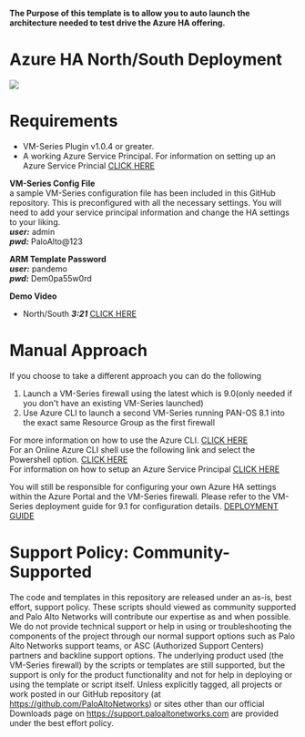 **The Purpose of this template is to allow you to auto launch the architecture needed to test drive the Azure HA offering.**   


# Azure HA North/South Deployment

[<img src="http://azuredeploy.net/deploybutton.png"/>](https://portal.azure.com/#create/Microsoft.Template/uri/https%3A%2F%2Fraw.githubusercontent.com%2FPaloAltoNetworks%2FAzure-HA-AutoLaunch%2Fmaster%2FNorthSouth%2Fazuredeploy.json?token=AZoiWXZHIcxPcJG4iqbfyOUvHN1O8coUks5ahgGXwA%3D%3D)

# Requirements   
- VM-Series Plugin v1.0.4 or greater.
- A working Azure Service Principal.
For information on setting up an Azure Service Princial [CLICK HERE](https://docs.microsoft.com/en-us/azure/active-directory/develop/howto-create-service-principal-portal) 


**VM-Series Config File**   
a sample VM-Series configuration file has been included in this GitHub repository. This is preconfigured with all the necessary settings. You will need to add your service principal information and change the HA settings to your liking.  
***user:*** admin  
***pwd:*** PaloAlto@123 

**ARM Template Password**  
***user:*** pandemo  
***pwd:*** Dem0pa55w0rd

**Demo Video**
- North/South 	***3:21***  [CLICK HERE](
https://raw.githubusercontent.com/PaloAltoNetworks/Azure-HA-AutoLaunch/master/NorthSouth/AzureHANorthSouth.mp4)  

# Manual Approach
If you choose to take a different approach you can do the following

1. Launch a VM-Series firewall using the latest which is 9.0(only needed if you don't have an existing VM-Series launched)
2. Use Azure CLI to launch a second VM-Series running PAN-OS 8.1 into the exact same Resource Group as the first firewall

For more information on how to use the Azure CLI. [CLICK HERE](https://docs.microsoft.com/en-us/cli/azure/?view=azure-cli-latest)  
For an Online Azure CLI shell use the following link and select the Powershell option. [CLICK HERE](https://shell.azure.com/)  
For information on how to setup an Azure Service Principal [CLICK HERE](https://docs.microsoft.com/en-us/azure/active-directory/develop/howto-create-service-principal-portal)  

You will still be responsible for configuring your own Azure HA settings within the Azure Portal and the VM-Series firewall. Please refer to the VM-Series deployment guide for 9.1 for configuration details. [DEPLOYMENT GUIDE](https://docs.paloaltonetworks.com/vm-series/9-1/vm-series-deployment/set-up-the-vm-series-firewall-on-azure/configure-activepassive-ha-for-vm-series-firewall-on-azure.html)


# Support Policy: Community-Supported
The code and templates in this repository are released under an as-is, best effort, support policy. These scripts should viewed as community supported and Palo Alto Networks will contribute our expertise as and when possible. We do not provide technical support or help in using or troubleshooting the components of the project through our normal support options such as Palo Alto Networks support teams, or ASC (Authorized Support Centers) partners and backline support options. The underlying product used (the VM-Series firewall) by the scripts or templates are still supported, but the support is only for the product functionality and not for help in deploying or using the template or script itself. Unless explicitly tagged, all projects or work posted in our GitHub repository (at https://github.com/PaloAltoNetworks) or sites other than our official Downloads page on https://support.paloaltonetworks.com are provided under the best effort policy.
